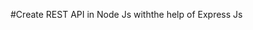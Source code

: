 #Create REST API in Node Js  withthe help of Express Js 

<!-- step 1 :
npm intall init , npm intall Express
step 2: Create main File Name index.js
step 3:
writte an Script in package.json
"start" : "node index.js"
step 4 :
create an app in express in index.js file 
step5:
create an port 8000 also app.listen(PORT ,() =>console.log(`Server started at :${PORT} `));
step 6:
in user file hard code the data of courses all about
course_name
course_about
course_id
course_excess
course_cost

step 7:
intalixe the data in index.js with the name of users 
step 8:
Now i writte an  rest api for get data 
/api/users/
step 9:create anrest api to get data with user id
  -->